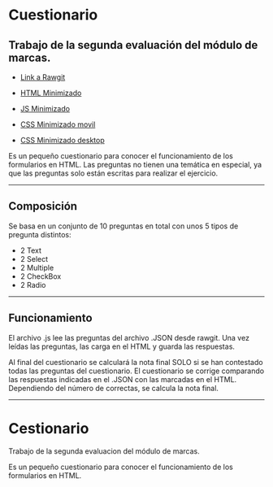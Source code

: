 # Cuestionario
## Trabajo de la segunda evaluación del módulo de marcas.

+ [Link a Rawgit](https://rawgit.com/Pauuu/Cuestionarioo/master/formulario.html)

+ [HTML Minimizado](https://github.com/Pauuu/Cuestionarioo/blob/Minimificaciones/formulario.html) 

+ [JS Minimizado](https://github.com/Pauuu/Cuestionarioo/blob/Minimificaciones/js/js.js)

+ [CSS Minimizado movil](https://github.com/Pauuu/Cuestionarioo/blob/Minimificaciones/css/m.css)

+ [CSS Minimizado desktop](https://github.com/Pauuu/Cuestionarioo/blob/Minimificaciones/css/d.css)



Es un pequeño cuestionario para conocer el funcionamiento de los formularios en HTML. Las preguntas no tienen una temática en especial, ya que las preguntas solo están escritas para realizar el ejercicio.

---
## Composición

Se basa en un conjunto de 10 preguntas en total con unos 5 tipos de pregunta distintos:
+ 2 Text
+ 2 Select
+ 2 Multiple
+ 2 CheckBox
+ 2 Radio

---
## Funcionamiento
El archivo .js lee las preguntas del archivo .JSON desde rawgit.
Una vez leídas las preguntas, las carga en el HTML y guarda las respuestas.

Al final del cuestionario se calculará la nota final SOLO si se han contestado todas las preguntas del cuestionario.
El cuestionario se corrige comparando las respuestas indicadas en el .JSON con las marcadas en el HTML.
Dependiendo del número de correctas, se calcula la nota final.

---
# Cestionario

Trabajo de la segunda evaluacion del módulo de marcas.

Es un pequeño cuestionario para conocer el funcionamiento de los formularios en HTML.


